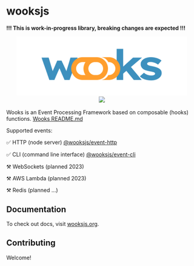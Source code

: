 # wooksjs

**!!! This is work-in-progress library, breaking changes are expected !!!**

<p align="center">
<img src="wooks-logo.png" width="450px"><br>
<a  href="https://github.com/wooksjs/wooksjs/blob/main/LICENSE">
    <img src="https://img.shields.io/badge/License-MIT-green?style=for-the-badge" />
</a>
</p>

Wooks is an Event Processing Framework based on composable (hooks) functions.
[Wooks README.md](https://github.com/wooksjs/wooksjs/blob/main/packages/wooks/README.md)

Supported events:

✅ HTTP (node server) [@wooksjs/event-http](https://github.com/wooksjs/wooksjs/tree/main/packages/event-http)

✅ CLI (command line interface) [@wooksjs/event-cli](https://github.com/wooksjs/wooksjs/tree/main/packages/event-cli)

⚒️ WebSockets (planned 2023)

⚒️ AWS Lambda (planned 2023)

⚒️ Redis (planned ...)

## Documentation

To check out docs, visit [wooksjs.org](https://wooksjs.org/).

## Contributing

Welcome!